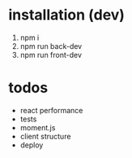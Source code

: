 # installation (dev)

1. npm i
2. npm run back-dev
3. npm run front-dev

# todos

* react performance
* tests
* moment.js
* client structure
* deploy